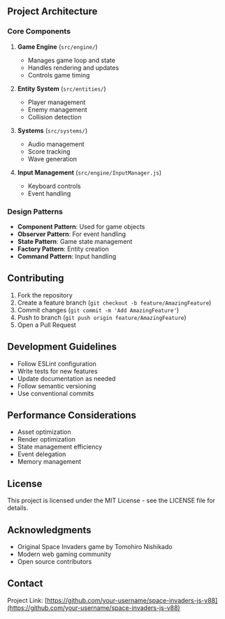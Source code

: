 ## Project Architecture

### Core Components

1. **Game Engine** (`src/engine/`)
   - Manages game loop and state
   - Handles rendering and updates
   - Controls game timing

2. **Entity System** (`src/entities/`)
   - Player management
   - Enemy management
   - Collision detection

3. **Systems** (`src/systems/`)
   - Audio management
   - Score tracking
   - Wave generation

4. **Input Management** (`src/engine/InputManager.js`)
   - Keyboard controls
   - Event handling

### Design Patterns

- **Component Pattern**: Used for game objects
- **Observer Pattern**: For event handling
- **State Pattern**: Game state management
- **Factory Pattern**: Entity creation
- **Command Pattern**: Input handling

## Contributing

1. Fork the repository
2. Create a feature branch (`git checkout -b feature/AmazingFeature`)
3. Commit changes (`git commit -m 'Add AmazingFeature'`)
4. Push to branch (`git push origin feature/AmazingFeature`)
5. Open a Pull Request

## Development Guidelines

- Follow ESLint configuration
- Write tests for new features
- Update documentation as needed
- Follow semantic versioning
- Use conventional commits

## Performance Considerations

- Asset optimization
- Render optimization
- State management efficiency
- Event delegation
- Memory management

## License

This project is licensed under the MIT License - see the LICENSE file for details.

## Acknowledgments

- Original Space Invaders game by Tomohiro Nishikado
- Modern web gaming community
- Open source contributors

## Contact

Project Link: [https://github.com/your-username/space-invaders-js-v88](https://github.com/your-username/space-invaders-js-v88)